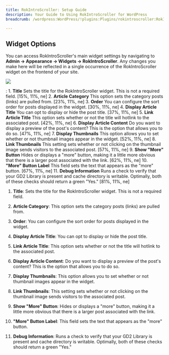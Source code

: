 ```yaml
---
title: RokIntroScroller: Setup Guide
description: Your Guide to Using RokIntroScroller for WordPress
breadcrumb: /wordpress:WordPress/!plugins:Plugins/rokintroscroller:RokIntroScroller

---
```


Widget Options
-----
You can access RokIntroScroller's main widget settings by navigating to **Admin -> Appearance -> Widgets -> RokIntroScroller**. Any changes you make here will be reflected in a single occurrence of the RokIntroScroller widget on the frontend of your site.

![][settings]

:   1. **Title** Sets the title for the RokIntroScroller widget. This is not a required field. [15%, 11%, ne]
    2. **Article Category** This option sets the category posts (links) are pulled from. [23%, 11%, ne]
    3. **Order** You can configure the sort order for posts displayed in the widget. [30%, 11%, ne]
    4. **Display Article Title** You can opt to display or hide the post title. [37%, 11%, ne]
    5. **Link Article Title** This option sets whether or not the title will hotlink to the associated post. [42%, 11%, ne]
    6. **Display Article Content** Do you want to display a preview of the post's content? This is the option that allows you to do so. [47%, 11%, ne]
    7. **Display Thumbnails** This option allows you to set whether or not thumbnail images appear in the widget. [52%, 11%, ne]
    8. **Link Thumbnails** This setting sets whether or not clicking on the thumbnail image sends visitors to the associated post. [57%, 11%, ne]
    9. **Show "More" Button** Hides or displays a "more" button, making it a little more obvious that there is a larger post associated with the link. [62%, 11%, ne]
    10. **"More" Button Label** This field sets the text that appears as the "more" button. [67%, 11%, ne]
    11. **Debug Information** Runs a check to verify that your GD2 Library is present and cache directory is writable. Optimally, both of these checks should return a green "Yes." [81%, 11%, ne]

1. **Title**: Sets the title for the RokIntroScroller widget. This is not a required field.

2. **Article Category**: This option sets the category posts (links) are pulled from.

3. **Order**: You can configure the sort order for posts displayed in the widget.

4. **Display Article Title**: You can opt to display or hide the post title.

5. **Link Article Title**: This option sets whether or not the title will hotlink to the associated post.

6. **Display Article Content**: Do you want to display a preview of the post's content? This is the option that allows you to do so.

7. **Display Thumbnails**: This option allows you to set whether or not thumbnail images appear in the widget.

8. **Link Thumbnails**: This setting sets whether or not clicking on the thumbnail image sends visitors to the associated post.

9. **Show "More" Button**: Hides or displays a "more" button, making it a little more obvious that there is a larger post associated with the link.

10. **"More" Button Label**: This field sets the text that appears as the "more" button.

11. **Debug Information**: Runs a check to verify that your GD2 Library is present and cache directory is writable. Optimally, both of these checks should return a green "Yes."

[featured]: assets/rokintroscroller.png
[settings]: assets/wp_rokintroscroller_widget.png